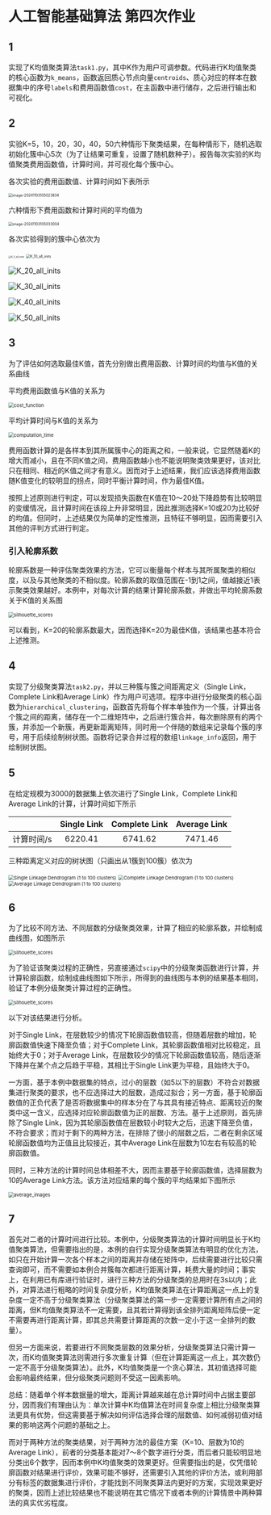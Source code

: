 # 人工智能基础算法 第四次作业

## 1

实现了K均值聚类算法`task1.py`，其中K作为用户可调参数。代码进行K均值聚类的核心函数为`k_means`，函数返回质心节点向量`centroids`、质心对应的样本在数据集中的序号`labels`和费用函数值`cost`，在主函数中进行储存，之后进行输出和可视化。

## 2

实验K=5，10，20，30，40，50六种情形下聚类结果，在每种情形下，随机选取初始化簇中心5次（为了让结果可重复，设置了随机数种子）。报告每次实验的K均值聚类费用函数值，计算时间，并可视化每个簇中心。

各次实验的费用函数值、计算时间如下表所示

<img src="/Users/wangyifeng/Library/Application Support/typora-user-images/image-20241103105023834.png" alt="image-20241103105023834" style="zoom:50%;" />

六种情形下费用函数和计算时间的平均值为

<img src="/Users/wangyifeng/Library/Application Support/typora-user-images/image-20241103105033004.png" alt="image-20241103105033004" style="zoom:50%;" />

各次实验得到的簇中心依次为

<img src="/Users/wangyifeng/Desktop/学习/人工智能基础算法/hw/hw4/Homework4/task1/K_5_all_inits.png" alt="K_5_all_inits" style="zoom:33%;" />

<img src="/Users/wangyifeng/Desktop/学习/人工智能基础算法/hw/hw4/Homework4/task1/K_10_all_inits.png" alt="K_10_all_inits" style="zoom:50%;" />

![K_20_all_inits](/Users/wangyifeng/Desktop/学习/人工智能基础算法/hw/hw4/Homework4/task1/K_20_all_inits.png)

![K_30_all_inits](/Users/wangyifeng/Desktop/学习/人工智能基础算法/hw/hw4/Homework4/task1/K_30_all_inits.png)

![K_40_all_inits](/Users/wangyifeng/Desktop/学习/人工智能基础算法/hw/hw4/Homework4/task1/K_40_all_inits.png)

![K_50_all_inits](/Users/wangyifeng/Desktop/学习/人工智能基础算法/hw/hw4/Homework4/task1/K_50_all_inits.png)

## 3

为了评估如何选取最佳K值，首先分别做出费用函数、计算时间的均值与K值的关系曲线

平均费用函数值与K值的关系为

<img src="/Users/wangyifeng/Desktop/学习/人工智能基础算法/hw/hw4/Homework4/task1/cost_function.png" alt="cost_function" style="zoom:67%;" />

平均计算时间与K值的关系为

<img src="/Users/wangyifeng/Desktop/学习/人工智能基础算法/hw/hw4/Homework4/task1/computation_time.png" alt="computation_time" style="zoom:67%;" />

费用函数计算的是各样本到其所属簇中心的距离之和，一般来说，它显然随着K的增大而减小，且在不同K值之间，费用函数越小也不能说明聚类效果更好，该对比只在相同、相近的K值之间才有意义。因而对于上述结果，我们应该选择费用函数随K值变化的较明显的拐点，同时平衡计算时间，作为最佳K值。

按照上述原则进行判定，可以发现损失函数在K值在10～20处下降趋势有比较明显的变缓情况，且计算时间在该段上升非常明显，因此推测选择K=10或20为比较好的均值。但同时，上述结果仅为简单的定性推测，且特征不够明显，因而需要引入其他的评判方式进行判定。

### 引入轮廓系数

轮廓系数是一种评估聚类效果的方法，它可以衡量每个样本与其所属聚类的相似度，以及与其他聚类的不相似度。轮廓系数的取值范围在-1到1之间，值越接近1表示聚类效果越好。本例中，对每次计算的结果计算轮廓系数，并做出平均轮廓系数关于K值的关系图

<img src="/Users/wangyifeng/Desktop/学习/人工智能基础算法/hw/hw4/Homework4/task1/silhouette_scores.png" alt="silhouette_scores" style="zoom:67%;" />

可以看到，K=20的轮廓系数最大，因而选择K=20为最佳K值，该结果也基本符合上述推测。

## 4

实现了分级聚类算法`task2.py`，并以三种簇与簇之间距离定义（Single Link，Complete Link和Average Link）作为用户可选项。程序中进行分级聚类的核心函数为`hierarchical_clustering`，函数首先将每个样本单独作为一个簇，计算出各个簇之间的距离，储存在一个二维矩阵中，之后进行簇合并，每次删除原有的两个簇，并添加一个新簇，再更新距离矩阵，同时用一个伴随的数组来记录每个簇的序号，用于后续绘制树状图。函数将记录合并过程的数组`linkage_info`返回，用于绘制树状图。

## 5

在给定规模为3000的数据集上依次进行了Single Link，Complete Link和Average Link的计算，计算时间如下所示

|            | Single Link | Complete Link | Average Link |
| :--------: | :---------: | :-----------: | :----------: |
| 计算时间/s |   6220.41   |    6741.62    |   7471.46    |

三种距离定义对应的树状图（只画出从1簇到100簇）依次为

<img src="/Users/wangyifeng/Desktop/学习/人工智能基础算法/hw/hw4/Homework4/task2/Single Linkage Dendrogram (1 to 100 clusters).png" alt="Single Linkage Dendrogram (1 to 100 clusters)" style="zoom:67%;" />

<img src="/Users/wangyifeng/Desktop/学习/人工智能基础算法/hw/hw4/Homework4/task2/Complete Linkage Dendrogram (1 to 100 clusters).png" alt="Complete Linkage Dendrogram (1 to 100 clusters)" style="zoom:67%;" />

<img src="/Users/wangyifeng/Desktop/学习/人工智能基础算法/hw/hw4/Homework4/task2/Average Linkage Dendrogram (1 to 100 clusters).png" alt="Average Linkage Dendrogram (1 to 100 clusters)" style="zoom:67%;" />

## 6

为了比较不同方法、不同层数的分级聚类效果，计算了相应的轮廓系数，并绘制成曲线图，如图所示

<img src="/Users/wangyifeng/Desktop/学习/人工智能基础算法/hw/hw4/Homework4/task2/evaluate/silhouette_scores.png" alt="silhouette_scores" style="zoom:67%;" />

为了验证该聚类过程的正确性，另直接通过`scipy`中的分级聚类函数进行计算，并计算轮廓函数，绘制成曲线图如下所示，所得到的曲线图与本例的结果基本相同，验证了本例分级聚类计算过程的正确性。

<img src="/Users/wangyifeng/Desktop/学习/人工智能基础算法/hw/hw4/Homework4/task2/standard/silhouette_scores.png" alt="silhouette_scores" style="zoom:67%;" />

以下对该结果进行分析。

对于Single Link，在层数较少的情况下轮廓函数值较高，但随着层数的增加，轮廓函数值快速下降至负值；对于Complete Link，其轮廓函数值相对比较稳定，且始终大于0；对于Average Link，在层数较少的情况下轮廓函数值较高，随后逐渐下降并在某个点之后趋于平稳，其相比于Single Link更为平稳，且始终大于0。

一方面，基于本例中数据集的特点，过小的层数（如5以下的层数）不符合对数据集进行聚类的要求，也不应选择过大的层数，造成过拟合；另一方面，基于轮廓函数值的正负代表了是否将数据集中的样本分在了与其具有接近特点、距离较近的聚类中这一含义，应选择对应轮廓函数值为正的层数、方法。基于上述原则，首先排除了Single Link，因为其轮廓函数值在层数较小时较大之后，迅速下降至负值，不符合要求；而对于剩下的两种方法，在排除了很小的层数之后，二者在剩余区域轮廓函数值均为正值且比较接近，其中Average Link在层数为10左右有较高的轮廓函数值。

同时，三种方法的计算时间总体相差不大，因而主要基于轮廓函数值，选择层数为10的Average Link方法。该方法对应结果的每个簇的平均结果如下图所示

<img src="/Users/wangyifeng/Desktop/学习/人工智能基础算法/hw/hw4/Homework4/task2/gen_best/average_images.png" alt="average_images" style="zoom:67%;" />

## 7

首先对二者的计算时间进行比较。本例中，分级聚类算法的计算时间明显长于K均值聚类算法，但需要指出的是，本例的自行实现分级聚类算法有明显的优化方法，如只在开始计算一次各个样本之间的距离并存储在矩阵中，后续需要进行比较只需查询即可，而不需要如本例合并簇每次都进行距离计算，耗费大量的时间；事实上，在利用已有库进行验证时，进行三种方法的分级聚类的总用时在3s以内；此外，对算法进行粗略的时间复杂度分析，K均值聚类算法在计算距离这一点上的复杂度一定不高于分级聚类算法（分级聚类算法的第一步一定需要计算所有点之间的距离，但K均值聚类算法不一定需要，且其若计算得到该全排列距离矩阵后便一定不需要再进行距离计算，即其总共需要计算距离的次数一定小于这一全排列的数量）。

但另一方面来说，若要进行不同聚类层数的效果分析，分级聚类算法只需计算一次，而K均值聚类算法则需进行多次重复计算（但在计算距离这一点上，其次数仍一定不高于分级聚类算法）。此外，K均值聚类是一个贪心算法，其初值选择可能会影响最终结果，但分级聚类问题则不受这一因素影响。

总结：随着单个样本数据量的增大，距离计算越来越在总计算时间中占据主要部分，因而我们有理由认为：单次计算中K均值算法在时间复杂度上相比分级聚类算法更具有优势，但这需要基于解决如何评估选择合理的层数值、如何减弱初值对结果的影响这两个问题的基础之上。

而对于两种方法的聚类结果，对于两种方法的最佳方案（K=10、层数为10的Average Link），前者的分类基本能对7～8个数字进行分类，而后者只能较明显地分类出6个数字，因而本例中K均值聚类的效果更好。但需要指出的是，仅凭借轮廓函数对结果进行评价，效果可能不够好，还需要引入其他的评价方法，或利用部分有标签的数据集进行评价，才能找到不同聚类算法内更好的方案，实现效果更好的聚类，因而上述比较结果也不能说明在其它情况下或者本例的计算情景中两种算法的真实优劣程度。

